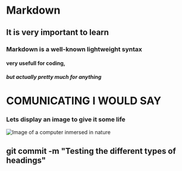 # Markdown

## It is very important to learn

### Markdown is a well-known lightweight syntax

#### very usefull for coding,

##### but actually pretty much for anything

# COMUNICATING I WOULD SAY


### Lets display an image to give it some life

![Image of a computer inmersed in nature](https://images.stockcake.com/public/f/b/a/fba7a369-99a7-4bfd-ad91-42ce44e7f139_large/coding-in-nature-stockcake.jpg)

## git commit -m "Testing the different types of headings"
